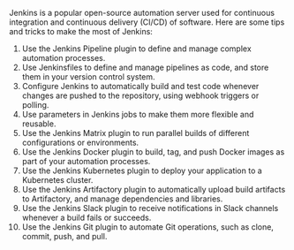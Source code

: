 Jenkins is a popular open-source automation server used for continuous integration and continuous delivery (CI/CD) of software. Here are some tips and tricks to make the most of Jenkins:

1. Use the Jenkins Pipeline plugin to define and manage complex automation processes.
2. Use Jenkinsfiles to define and manage pipelines as code, and store them in your version control system.
3. Configure Jenkins to automatically build and test code whenever changes are pushed to the repository, using webhook triggers or polling.
4. Use parameters in Jenkins jobs to make them more flexible and reusable.
5. Use the Jenkins Matrix plugin to run parallel builds of different configurations or environments.
6. Use the Jenkins Docker plugin to build, tag, and push Docker images as part of your automation processes.
7. Use the Jenkins Kubernetes plugin to deploy your application to a Kubernetes cluster.
8. Use the Jenkins Artifactory plugin to automatically upload build artifacts to Artifactory, and manage dependencies and libraries.
9. Use the Jenkins Slack plugin to receive notifications in Slack channels whenever a build fails or succeeds.
10. Use the Jenkins Git plugin to automate Git operations, such as clone, commit, push, and pull.
